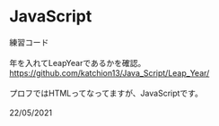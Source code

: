 # JavaScript
練習コード<br>
<br>
年を入れてLeapYearであるかを確認。<br>
https://github.com/katchion13/Java_Script/Leap_Year/<br>
<br>
プロフではHTMLってなってますが、JavaScriptです。<br>
<br>
22/05/2021<br>
